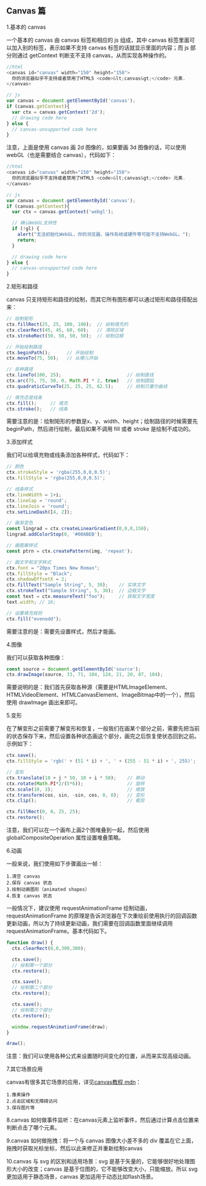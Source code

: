 ## Canvas 篇

1.基本的 canvas

一个基本的 canvas 由 canvas 标签和相应的 js 组成，其中 canvas 标签里面可以加入别的标签，表示如果不支持 canvas 标签的话就显示里面的内容；而 js 部分则通过 getContext 判断支不支持 canvas，从而实现各种操作的。

```js
//html
<canvas id="canvas" width="150" height="150">
  你的浏览器似乎不支持或者禁用了HTML5 <code>&lt;canvas&gt;</code> 元素.
</canvas>

// js
var canvas = document.getElementById('canvas');
if (canvas.getContext){
  var ctx = canvas.getContext('2d');
  // drawing code here
} else {
  // canvas-unsupported code here
}
```

注意，上面是使用 canvas 画 2d 图像的，如果要画 3d 图像的话，可以使用 webGL（也是需要结合 canvas），代码如下：

```js
//html
<canvas id="canvas" width="150" height="150">
  你的浏览器似乎不支持或者禁用了HTML5 <code>&lt;canvas&gt;</code> 元素.
</canvas>

// js
var canvas = document.getElementById('canvas');
if (canvas.getContext){
  var ctx = canvas.getContext('webgl');

  // 确认WebGL支持性
  if (!gl) {
    alert("无法初始化WebGL，你的浏览器、操作系统或硬件等可能不支持WebGL。");
    return;
  }

  // drawing code here
} else {
  // canvas-unsupported code here
}
```

2.矩形和路径

canvas 只支持矩形和路径的绘制，而其它所有图形都可以通过矩形和路径搭配出来：

```js
// 绘制矩形
ctx.fillRect(25, 25, 100, 100);  // 绘制填充的
ctx.clearRect(45, 45, 60, 60);   // 清除区域
ctx.strokeRect(50, 50, 50, 50);  // 绘制边框

// 开始绘制路径
ctx.beginPath();      // 开始绘制
ctx.moveTo(75, 50);   // 从哪儿开始

// 各种路径
ctx.lineTo(100, 25);                        // 绘制直线
ctx.arc(75, 75, 50, 0, Math.PI * 2, true)   // 绘制圆弧
ctx.quadraticCurveTo(25, 25, 25, 62.5);     // 绘制贝塞尔曲线

// 填充还是线条
ctx.fill();     // 填充
ctx.stroke();   // 线条
```

需要注意的是：绘制矩形的参数是x、y、width、height；绘制路径的时候需要先 beginPath，然后进行绘制，最后如果不调用 fill 或者 stroke 是绘制不成功的。

3.添加样式

我们可以给填充物或线条添加各种样式，代码如下：

```js
// 颜色
ctx.strokeStyle = 'rgba(255,0,0,0.5)';
ctx.fillStyle = 'rgba(255,0,0,0.5)';

// 线条样式
ctx.lineWidth = 1+i;
ctx.lineCap = 'round';
ctx.lineJoin = 'round';
ctx.setLineDash([4, 2]);

// 画渐变色
const lingrad = ctx.createLinearGradient(0,0,0,150);
lingrad.addColorStop(0, '#00ABEB');

// 画图案样式
const ptrn = ctx.createPattern(img, 'repeat');

// 画文字和文字样式
ctx.font = "20px Times New Roman";
ctx.fillStyle = "Black";
ctx.shadowOffsetX = 2;
ctx.fillText("Sample String", 5, 30);    // 实体文字
ctx.strokeText("Sample String", 5, 30);  // 边框文字
const text = ctx.measureText("foo");     // 获取文字宽度
text.width; // 16;

// 设置填充规则
ctx.fill("evenodd");
```

需要注意的是：需要先设置样式，然后才能画。

4.图像

我们可以获取各种图像：

```js
const source = document.getElementById('source');
ctx.drawImage(source, 33, 71, 104, 124, 21, 20, 87, 104);
```

需要说明的是：我们首先获取各种源（需要是HTMLImageElement、HTMLVideoElement、HTMLCanvasElement、ImageBitmap中的一个），然后使用 drawImage 画出来即可。

5.变形

在了解变形之前需要了解变形和恢复，一般我们在画某个部分之前，需要先把当前的状态保存下来，然后设置各种状态画这个部分，画完之后恢复使状态回到之前。示例如下：

```js
ctx.save();
ctx.fillStyle = 'rgb(' + (51 * i) + ', ' + (255 - 51 * i) + ', 255)';

// 变形
ctx.translate(10 + j * 50, 10 + i * 50);    // 移动
ctx.rotate(Math.PI*2/(5*6));                // 旋转
ctx.scale(10, 3);                           // 缩放
ctx.transform(cos, sin, -sin, cos, 0, 0);   // 变形
ctx.clip();                                 // 裁剪

ctx.fillRect(0, 0, 25, 25);
ctx.restore();
```

注意，我们可以在一个画布上画2个图堆叠到一起，然后使用 globalCompositeOperation 属性设置堆叠策略。

6.动画

一般来说，我们使用如下步骤画出一帧：

```
1.清空 canvas
2.保存 canvas 状态
3.绘制动画图形（animated shapes）
4.恢复 canvas 状态
```

一般情况下，建议使用 requestAnimationFrame 绘制动画，requestAnimationFrame 的原理是告诉浏览器在下次重绘前使用执行的回调函数更新动画，所以为了持续更新动画，我们需要在回调函数里面继续调用 requestAnimationFrame。基本代码如下。

```js
function draw() {
  ctx.clearRect(0,0,300,300);

  ctx.save();
  // 绘制第一个部分
  ctx.restore();

  ctx.save();
  // 绘制第二个部分
  ctx.restore();

  ctx.save();
  // 绘制第三个部分
  ctx.restore();

  window.requestAnimationFrame(draw);
}

draw();
```

注意：我们可以使用各种公式来设置随时间变化的位置，从而来实现高级动画。

7.其它场景应用

canvas有很多其它场景的应用，详见[canvas教程 mdn](https://developer.mozilla.org/zh-CN/docs/Web/API/Canvas_API/Tutorial/Basic_usage)：

```
1.像素操作
2.点击区域和无障碍访问
3.保存图片等
```

8.canvas 如何做事件监听：在canvas元素上监听事件，然后通过计算点击位置来判断点击了哪个元素。

9.canvas 如何做拖拽：将一个与 canvas 图像大小差不多的 div 覆盖在它上面，拖拽时获取光标坐标，然后以此来修正并重新绘制canvas

10.canvas 与 svg 的区别和适用场景：svg 是基于矢量的，它能够很好地处理图形大小的改变；canvas 是基于位图的，它不能够改变大小，只能缩放。所以 svg 更加适用于静态场景，canvas 更加适用于动态比如flash场景。






